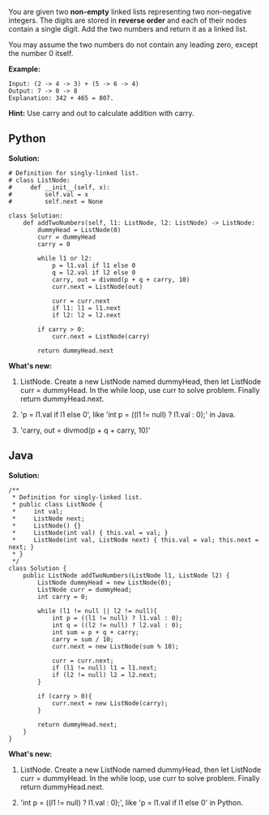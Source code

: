 You are given two **non-empty** linked lists representing two non-negative integers. The digits are stored in **reverse order** and each of their nodes contain a single digit. Add the two numbers and return it as a linked list.

You may assume the two numbers do not contain any leading zero, except the number 0 itself.

**Example:**

```
Input: (2 -> 4 -> 3) + (5 -> 6 -> 4)
Output: 7 -> 0 -> 8
Explanation: 342 + 465 = 807.
```

**Hint:** Use carry and out to calculate addition with carry.

## Python

**Solution:**

```
# Definition for singly-linked list.
# class ListNode:
#     def __init__(self, x):
#         self.val = x
#         self.next = None

class Solution:
    def addTwoNumbers(self, l1: ListNode, l2: ListNode) -> ListNode:
        dummyHead = ListNode(0)
        curr = dummyHead
        carry = 0
        
        while l1 or l2:
            p = l1.val if l1 else 0
            q = l2.val if l2 else 0
            carry, out = divmod(p + q + carry, 10)
            curr.next = ListNode(out)
            
            curr = curr.next
            if l1: l1 = l1.next
            if l2: l2 = l2.next
        
        if carry > 0:
            curr.next = ListNode(carry)
            
        return dummyHead.next
```

**What's new:**

1. ListNode. Create a new ListNode named dummyHead, then let ListNode curr = dummyHead. In the while loop, use curr to solve problem.
Finally return dummyHead.next.

2. 'p = l1.val if l1 else 0', like 'int p = ((l1 != null) ? l1.val : 0);' in Java.

3. 'carry, out = divmod(p + q + carry, 10)'

## Java

**Solution:**

```
/**
 * Definition for singly-linked list.
 * public class ListNode {
 *     int val;
 *     ListNode next;
 *     ListNode() {}
 *     ListNode(int val) { this.val = val; }
 *     ListNode(int val, ListNode next) { this.val = val; this.next = next; }
 * }
 */
class Solution {
    public ListNode addTwoNumbers(ListNode l1, ListNode l2) {
        ListNode dummyHead = new ListNode(0);
        ListNode curr = dummyHead;
        int carry = 0;
        
        while (l1 != null || l2 != null){
            int p = ((l1 != null) ? l1.val : 0);
            int q = ((l2 != null) ? l2.val : 0);
            int sum = p + q + carry;
            carry = sum / 10;
            curr.next = new ListNode(sum % 10);
            
            curr = curr.next;
            if (l1 != null) l1 = l1.next;
            if (l2 != null) l2 = l2.next;
        }
        
        if (carry > 0){
            curr.next = new ListNode(carry);
        }
        
        return dummyHead.next;
    }
}
```

**What's new:**

1. ListNode. Create a new ListNode named dummyHead, then let ListNode curr = dummyHead. In the while loop, use curr to solve problem.
Finally return dummyHead.next.

2. 'int p = ((l1 != null) ? l1.val : 0);', like 'p = l1.val if l1 else 0' in Python.
